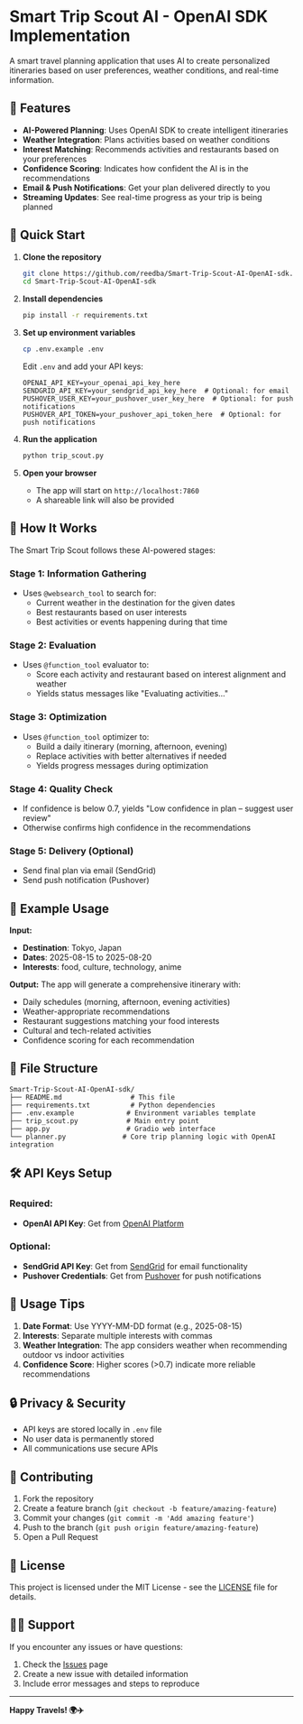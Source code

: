 # Smart Trip Scout AI - OpenAI SDK Implementation

A smart travel planning application that uses AI to create personalized itineraries based on user preferences, weather conditions, and real-time information.

## 🌟 Features

- **AI-Powered Planning**: Uses OpenAI SDK to create intelligent itineraries
- **Weather Integration**: Plans activities based on weather conditions  
- **Interest Matching**: Recommends activities and restaurants based on your preferences
- **Confidence Scoring**: Indicates how confident the AI is in the recommendations
- **Email & Push Notifications**: Get your plan delivered directly to you
- **Streaming Updates**: See real-time progress as your trip is being planned

## 🚀 Quick Start

1. **Clone the repository**
   ```bash
   git clone https://github.com/reedba/Smart-Trip-Scout-AI-OpenAI-sdk.git
   cd Smart-Trip-Scout-AI-OpenAI-sdk
   ```

2. **Install dependencies**
   ```bash
   pip install -r requirements.txt
   ```

3. **Set up environment variables**
   ```bash
   cp .env.example .env
   ```
   
   Edit `.env` and add your API keys:
   ```
   OPENAI_API_KEY=your_openai_api_key_here
   SENDGRID_API_KEY=your_sendgrid_api_key_here  # Optional: for email
   PUSHOVER_USER_KEY=your_pushover_user_key_here  # Optional: for push notifications
   PUSHOVER_API_TOKEN=your_pushover_api_token_here  # Optional: for push notifications
   ```

4. **Run the application**
   ```bash
   python trip_scout.py
   ```

5. **Open your browser**
   - The app will start on `http://localhost:7860`
   - A shareable link will also be provided

## 🎯 How It Works

The Smart Trip Scout follows these AI-powered stages:

### Stage 1: Information Gathering
- Uses `@websearch_tool` to search for:
  - Current weather in the destination for the given dates
  - Best restaurants based on user interests  
  - Best activities or events happening during that time

### Stage 2: Evaluation
- Uses `@function_tool` evaluator to:
  - Score each activity and restaurant based on interest alignment and weather
  - Yields status messages like "Evaluating activities..."

### Stage 3: Optimization  
- Uses `@function_tool` optimizer to:
  - Build a daily itinerary (morning, afternoon, evening)
  - Replace activities with better alternatives if needed
  - Yields progress messages during optimization

### Stage 4: Quality Check
- If confidence is below 0.7, yields "Low confidence in plan – suggest user review"
- Otherwise confirms high confidence in the recommendations

### Stage 5: Delivery (Optional)
- Send final plan via email (SendGrid)
- Send push notification (Pushover)

## 📝 Example Usage

**Input:**
- **Destination**: Tokyo, Japan
- **Dates**: 2025-08-15 to 2025-08-20  
- **Interests**: food, culture, technology, anime

**Output:**
The app will generate a comprehensive itinerary with:
- Daily schedules (morning, afternoon, evening activities)
- Weather-appropriate recommendations
- Restaurant suggestions matching your food interests
- Cultural and tech-related activities
- Confidence scoring for each recommendation

## 🔧 File Structure

```
Smart-Trip-Scout-AI-OpenAI-sdk/
├── README.md                 # This file
├── requirements.txt          # Python dependencies
├── .env.example             # Environment variables template
├── trip_scout.py            # Main entry point
├── app.py                   # Gradio web interface
└── planner.py              # Core trip planning logic with OpenAI integration
```

## 🛠️ API Keys Setup

### Required:
- **OpenAI API Key**: Get from [OpenAI Platform](https://platform.openai.com/api-keys)

### Optional:
- **SendGrid API Key**: Get from [SendGrid](https://sendgrid.com/) for email functionality
- **Pushover Credentials**: Get from [Pushover](https://pushover.net/) for push notifications

## 📱 Usage Tips

1. **Date Format**: Use YYYY-MM-DD format (e.g., 2025-08-15)
2. **Interests**: Separate multiple interests with commas
3. **Weather Integration**: The app considers weather when recommending outdoor vs indoor activities
4. **Confidence Score**: Higher scores (>0.7) indicate more reliable recommendations

## 🔒 Privacy & Security

- API keys are stored locally in `.env` file
- No user data is permanently stored
- All communications use secure APIs

## 🤝 Contributing

1. Fork the repository
2. Create a feature branch (`git checkout -b feature/amazing-feature`)
3. Commit your changes (`git commit -m 'Add amazing feature'`)
4. Push to the branch (`git push origin feature/amazing-feature`)  
5. Open a Pull Request

## 📄 License

This project is licensed under the MIT License - see the [LICENSE](LICENSE) file for details.

## 🙋‍♂️ Support

If you encounter any issues or have questions:
1. Check the [Issues](https://github.com/reedba/Smart-Trip-Scout-AI-OpenAI-sdk/issues) page
2. Create a new issue with detailed information
3. Include error messages and steps to reproduce

---

**Happy Travels! 🌍✈️**

